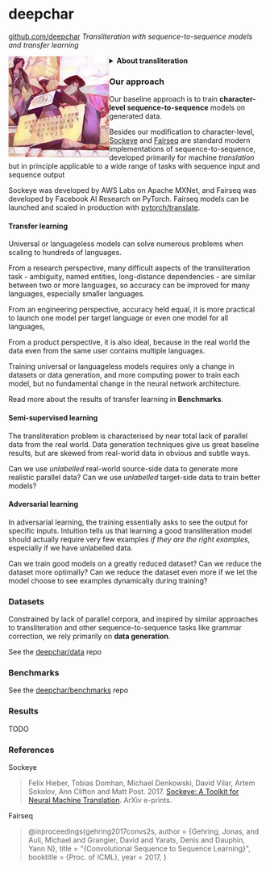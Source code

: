 # deepchar

[github.com/deepchar](https://github.com/deepchar) *Transliteration with sequence-to-sequence models and transfer learning*

<img src="/favicon.ico" align="left"/>

<details><summary><strong>About transliteration</strong></summary>

About half of the billions of internet users speak languages written in non-Latin alphabets, like Russian, Arabic, Persian, Hebrew, Chinese, Greek, Armenian, Hindi and Tamil.  Very often, they haphazardly use the Latin alphabet to write those languages.

`Привет` => `Privet` , `Privyet`, `Priwjet`, ...  
`كيف حالك` => `kayf halk`, `keyf 7alek`, ...  
`Բարև Ձեզ` => `Barev Dzez`, `Barew Dzez`, ...  

So a growing share of user-generated text content is in these "Latinized" or "romanized" formats known as *translit*, *arabizi*, *Greeklish* and so on that are difficult to parse, search or even identify.

Transliteration is the task of automatically converting this content back into the native canonical format.

`Privet` => `Привет`,  
`Privyet` => `Привет`,  
`Priwjet` => `Привет`,  
...
`Aydpes aveli sirun e.` => `Այդպես ավելի սիրուն է:`

You can read more about what makes this problem non-trivial at [*Automatic transliteration with LSTM*](http://yerevann.github.io/2016/09/09/automatic-transliteration-with-lstm/) and [*Interpreting neurons in an LSTM network*](https://yerevann.github.io/2017/06/27/interpreting-neurons-in-an-LSTM-network/).

Another flavour of this task is transliteration of named entities.  You can read more about that in [deepchar/entities](/entities).

</details>

### Our approach

Our baseline approach is to train **character-level sequence-to-sequence** models on generated data.

Besides our modification to character-level, [Sockeye](https://github.com/awslabs/sockeye) and [Fairseq](https://github.com/pytorch/fairseq) are standard modern implementations of sequence-to-sequence, developed primarily for machine *translation* but in principle applicable to a wide range of tasks with sequence input and sequence output

Sockeye was developed by AWS Labs on Apache MXNet, and Fairseq was developed by Facebook AI Research on PyTorch.  Fairseq models can be launched and scaled in production with [pytorch/translate](https://github.com/pytorch/translate).

#### Transfer learning

Universal or languageless models can solve numerous problems when scaling to hundreds of languages.

From a research perspective, many difficult aspects of the transliteration task - ambiguity, named entities, long-distance dependencies - are similar between two or more languages, so accuracy can be improved for many languages, especially smaller languages.

From an engineering perspective, accuracy held equal, it is more practical to launch one model per target language or even one model for all languages, 

From a product perspective, it is also ideal, because in the real world the data even from the same user contains multiple languages.

Training universal or languageless models requires only a change in datasets or data generation, and more computing power to train each model, but no fundamental change in the neural network architecture.

Read more about the results of transfer learning in **Benchmarks**.

#### Semi-supervised learning

The transliteration problem is characterised by near total lack of parallel data from the real world.  Data generation techniques give us great baseline results, but are skewed from real-world data in obvious and subtle ways.

Can we use *unlabelled* real-world source-side data to generate more realistic parallel data?  Can we use *unlabelled* target-side data to train better models?

#### Adversarial learning

In adversarial learning, the training essentially asks to see the output for specific inputs.  Intuition tells us that learning a good transliteration model should actually require very few examples *if they are the right examples*, especially if we have unlabelled data.

Can we train good models on a greatly reduced dataset?  Can we reduce the dataset more optimally?  Can we reduce the dataset even more if we let the model choose to see examples dynamically during training?

### Datasets

Constrained by lack of parallel corpora, and inspired by similar approaches to transliteration and other sequence-to-sequence tasks like grammar correction, we rely primarily on **data generation**.

See the [deepchar/data](https://github.com/deepchar/data) repo

### Benchmarks

See the [deepchar/benchmarks](https://github.com/deepchar/benchmarks) repo

### Results

TODO

### References

Sockeye

> Felix Hieber, Tobias Domhan, Michael Denkowski, David Vilar, Artem Sokolov, Ann Clifton and Matt Post. 2017.
> [Sockeye: A Toolkit for Neural Machine Translation](https://arxiv.org/abs/1712.05690). ArXiv e-prints.

Fairseq

> @inproceedings{gehring2017convs2s,
>  author    = {Gehring, Jonas, and Auli, Michael and Grangier, David and Yarats, Denis and Dauphin, Yann N},
>  title     = "{Convolutional Sequence to Sequence Learning}",
>  booktitle = {Proc. of ICML},
>  year      = 2017,
> }

